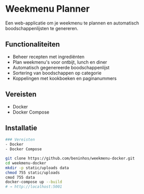# Weekmenu Planner

Een web-applicatie om je weekmenu te plannen en automatisch boodschappenlijsten te genereren.

## Functionaliteiten

- Beheer recepten met ingrediënten
- Plan weekmenu's voor ontbijt, lunch en diner
- Automatisch gegenereerde boodschappenlijst
- Sortering van boodschappen op categorie
- Koppelingen met kookboeken en paginanummers

## Vereisten

- Docker
- Docker Compose

## Installatie
```bash
### Vereisten
- Docker
- Docker Compose

git clone https://github.com/beninhos/weekmenu-docker.git
cd weekmenu-docker
mkdir -p static/uploads data
chmod 755 static/uploads 
cmod 755 data
docker-compose up --build
# → http://localhost:5001

